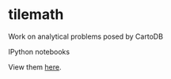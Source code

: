 tilemath
========

Work on analytical problems posed by CartoDB

IPython notebooks

View them [here](http://nbviewer.ipython.org/github/ohasselblad/tilemath/blob/master/).
